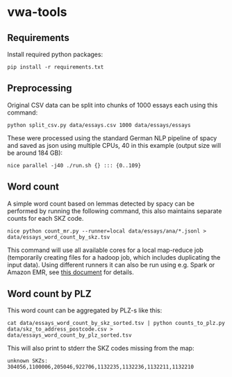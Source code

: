 # vwa-tools

## Requirements
Install required python packages:

```
pip install -r requirements.txt
```



## Preprocessing

Original CSV data can be split into chunks of 1000 essays each using this command:

```
python split_csv.py data/essays.csv 1000 data/essays/essays
```

These were processed using the standard German NLP pipeline of spacy and saved
as json using multiple CPUs, 40 in this example
(output size will be around 184 GB):

```
nice parallel -j40 ./run.sh {} ::: {0..109}
```


## Word count

A simple word count based on lemmas detected by spacy can be performed by
running the following command, this also
maintains separate counts for each SKZ code.

```
nice python count_mr.py --runner=local data/essays/ana/*.jsonl >
data/essays_word_count_by_skz.tsv
```

This command will use all
available cores for a local map-reduce job (temporarily creating files for a hadoop
job, which includes duplicating the input data). Using different runners it can
also be run using e.g. Spark or Amazon EMR, see [this
document](https://mrjob.readthedocs.io/en/latest/guides/runners.html) for details.


## Word count by PLZ

This word count can be aggregated by PLZ-s like this:

```
cat data/essays_word_count_by_skz_sorted.tsv | python counts_to_plz.py data/skz_to_address_postcode.csv > data/essays_word_count_by_plz_sorted.tsv
```

This will also print to stderr the SKZ codes missing from the map:
```
unknown SKZs: 304056,1100006,205046,922706,1132235,1132236,1132211,1132210
```
